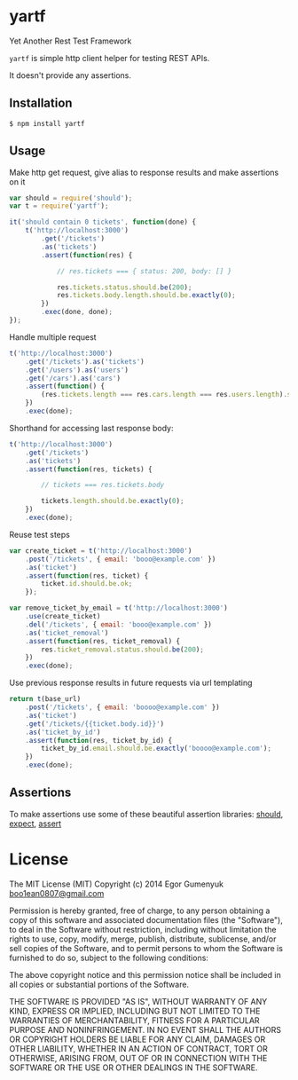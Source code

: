 # yartf

Yet Another Rest Test Framework   
    
`yartf` is simple http client helper for testing REST APIs.
    
It doesn't provide any assertions.

## Installation

    $ npm install yartf

## Usage

Make http get request, give alias to response results and make assertions on it

```javascript
var should = require('should');
var t = require('yartf');

it('should contain 0 tickets', function(done) {
	t('http://localhost:3000')
		.get('/tickets')
		.as('tickets')
		.assert(function(res) {

			// res.tickets === { status: 200, body: [] }

			res.tickets.status.should.be(200);
			res.tickets.body.length.should.be.exactly(0);
		})
		.exec(done, done);
});
```

Handle multiple request

```javascript
t('http://localhost:3000')
	.get('/tickets').as('tickets')
	.get('/users').as('users')
	.get('/cars').as('cars')
	.assert(function() {
		(res.tickets.length === res.cars.length === res.users.length).should.be.ok;
	})
	.exec(done);
```


Shorthand for accessing last response body:

```javascript
t('http://localhost:3000')
	.get('/tickets')
	.as('tickets')
	.assert(function(res, tickets) {

		// tickets === res.tickets.body

		tickets.length.should.be.exactly(0);
	})
	.exec(done);
```

Reuse test steps

```javascript
var create_ticket = t('http://localhost:3000')
	.post('/tickets', { email: 'booo@example.com' })
	.as('ticket')
	.assert(function(res, ticket) {
		ticket.id.should.be.ok;
	});

var remove_ticket_by_email = t('http://localhost:3000')
	.use(create_ticket)
	.del('/tickets', { email: 'booo@example.com' })
	.as('ticket_removal')
	.assert(function(res, ticket_removal) {
		res.ticket_removal.status.should.be(200);
	})
	.exec(done);
```

Use previous response results in future requests via url templating

```javascript
return t(base_url)
	.post('/tickets', { email: 'boooo@example.com' })
	.as('ticket')
	.get('/tickets/{{ticket.body.id}}')
	.as('ticket_by_id')
	.assert(function(res, ticket_by_id) {
		ticket_by_id.email.should.be.exactly('boooo@example.com');
	})
	.exec(done);
```

## Assertions

To make assertions use some of these beautiful assertion libraries: [should](https://www.npmjs.org/package/should), [expect](https://www.npmjs.org/package/expect), [assert](https://www.npmjs.org/package/assert)

# License

The MIT License (MIT)
Copyright (c) 2014 Egor Gumenyuk <boo1ean0807@gmail.com>

Permission is hereby granted, free of charge, to any person obtaining a copy
of this software and associated documentation files (the "Software"), to deal
in the Software without restriction, including without limitation the rights
to use, copy, modify, merge, publish, distribute, sublicense, and/or sell
copies of the Software, and to permit persons to whom the Software is
furnished to do so, subject to the following conditions:

The above copyright notice and this permission notice shall be included in all
copies or substantial portions of the Software.

THE SOFTWARE IS PROVIDED "AS IS", WITHOUT WARRANTY OF ANY KIND,
EXPRESS OR IMPLIED, INCLUDING BUT NOT LIMITED TO THE WARRANTIES OF
MERCHANTABILITY, FITNESS FOR A PARTICULAR PURPOSE AND NONINFRINGEMENT.
IN NO EVENT SHALL THE AUTHORS OR COPYRIGHT HOLDERS BE LIABLE FOR ANY CLAIM,
DAMAGES OR OTHER LIABILITY, WHETHER IN AN ACTION OF CONTRACT, TORT OR
OTHERWISE, ARISING FROM, OUT OF OR IN CONNECTION WITH THE SOFTWARE OR THE USE
OR OTHER DEALINGS IN THE SOFTWARE.
